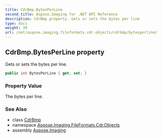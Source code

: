```yaml
---
title: CdrBmp.BytesPerLine
second_title: Aspose.Imaging for .NET API Reference
description: CdrBmp property. Gets or sets the bytes per line
type: docs
weight: 30
url: /net/aspose.imaging.fileformats.cdr.objects/cdrbmp/bytesperline/
---
```

## CdrBmp.BytesPerLine property

Gets or sets the bytes per line.

```csharp
public int BytesPerLine { get; set; }
```

### Property Value

The bytes per line.

### See Also

* class [CdrBmp](../)
* namespace [Aspose.Imaging.FileFormats.Cdr.Objects](../../cdrbmp/)
* assembly [Aspose.Imaging](../../../)


